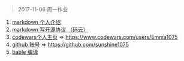 > 2017-11-06 周一作业

1. [markdown 个人介绍](https://github.com/sunshine1075/web-study-homework/tree/master/1-js/2017-11-06-es6/personal-intruduce.md)
2. [markdown 写开源协议 （码云）](https://github.com/sunshine1075/web-study-homework/tree/master/1-js/2017-11-06-es6/open-source-license.md)
3. [codewars个人主页](https://www.codewars.com/users/Emma1075)   =>  https://www.codewars.com/users/Emma1075
4. [github 账号](https://github.com/sunshine1075)   => https://github.com/sunshine1075
5. [bable 编译](https://github.com/sunshine1075/web-study-homework/tree/master/1-js/2017-11-06-es6/es6-bable-webpack)

